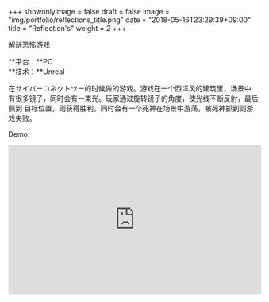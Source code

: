 +++
showonlyimage = false
draft = false
image = "img/portfolio/reflections_title.png"
date = "2018-05-16T23:29:39+09:00"
title = "Reflection's"
weight = 2
+++

解谜恐怖游戏
<!--more-->

**平台：**PC<br>
**技术：**Unreal

在サイバーコネクトツー的时候做的游戏。游戏在一个西洋风的建筑里，场景中
有很多镜子，同时会有一束光。玩家通过旋转镜子的角度，使光线不断反射，最后照到
目标位置，则获得胜利。同时会有一个死神在场景中游荡，被死神抓到则游戏失败。

Demo:
<iframe height=300 width=510 src='https://player.youku.com/embed/XMzYxMjAxODQ1Mg==' frameborder=0 'allowfullscreen'></iframe>